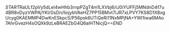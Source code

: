 $START$RaULf2pVy5dLeI4wHhb3rnpPZgT4m1LXVbj6/iJ0iYUFFj5MNdnD4f7u4BR8vDyzVWPAjYKI/GsDn/IiojybVAeHZ7PP15BMvt7iJR7xLPVY7KS8D1X8xgUcyg0KAEMMP4DwKnESkpcS/P56psk6UTiQeRi11NxMPjNA+YWI1iwa6MAo7AhrGvezH4sOQXk9zLeBRAEZbG4Q6aiHTNicjQ==$END$